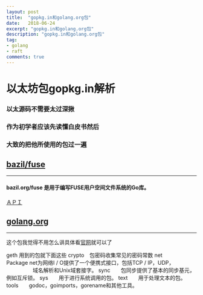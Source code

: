 ```yaml
---
layout: post
title:  "gopkg.in和golang.org包"
date:   2018-06-24
excerpt: "gopkg.in和golang.org包"
description: "gopkg.in和golang.org包"
tag:
- golang
- raft
comments: true
---
```


# 以太坊包gopkg.in解析


### 以太源码不需要太过深揪
### 作为初学者应该先读懂白皮书然后
### 大致的把他所使用的包过一遍



## [bazil/fuse](https://github.com/bazil/fuse)
---

#### bazil.org/fuse 是用于编写FUSE用户空间文件系统的Go库。

[ＡＰＩ](https://godoc.org/bazil.org/fuse) 





## [golang.org]( https://golang.org/pkg/)
 ---
这个包我觉得不用怎么讲具体看[官网]( https://golang.org/pkg/)就可以了

geth 用到的包就下面这些
crypto　包密码收集常见的密码常数
net　　　Package net为网络I / O提供了一个便携式接口，包括TCP / IP，UDP，
　　　　　域名解析和Unix域套接字。	
sync　　包同步提供了基本的同步基元，例如互斥锁。
sys　　用于进行系统调用的包。
text　　用于处理文本的包。
tools　　godoc，goimports，gorename和其他工具。
